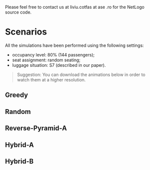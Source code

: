 Please feel free to contact us at liviu.cotfas at ase .ro for the NetLogo source code. 

# Scenarios

All the simulations have been performed using the following settings:
- occupancy level: 80% (144 passengers);
- seat assignment: random seating;
- luggage situation: S7 (described in our paper).

> Suggestion: You can download the animations below in order to watch them at a higher resolution.

## Greedy

## Random

## Reverse-Pyramid-A

## Hybrid-A

## Hybrid-B